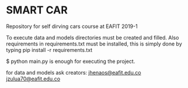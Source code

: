 # SMART CAR

Repository for self dirving cars course at EAFIT 2019-1

To execute data and models directories must be created and filled. 
Also requirements in requirements.txt must be installed, this is simply done by typing pip install -r requirements.txt

$ python main.py is enough for executing the project.

for data and models ask creators: 
jhenaos@eafit.edu.co
jzulua70@eafit.edu.co

